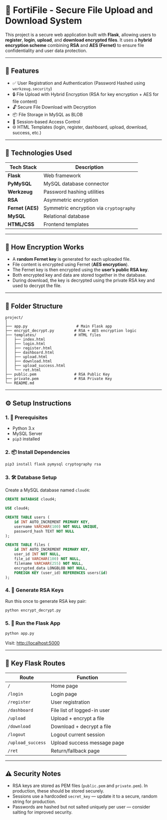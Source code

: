 # 🔐 FortiFile - Secure File Upload and Download System

This project is a secure web application built with **Flask**, allowing users to **register**, **login**, **upload**, and **download encrypted files**. It uses a **hybrid encryption scheme** combining **RSA** and **AES (Fernet)** to ensure file confidentiality and user data protection.

---

## 📁 Features

* ✅ User Registration and Authentication (Password Hashed using `werkzeug.security`)
* 🔒 File Upload with Hybrid Encryption (RSA for key encryption + AES for file content)
* 🔓 Secure File Download with Decryption
* 📦 File Storage in MySQL as BLOB
* 🧾 Session-based Access Control
* 🌐 HTML Templates (login, register, dashboard, upload, download, success, etc.)

---

## 🧰 Technologies Used

| Tech Stack       | Description                             |
| ---------------- | --------------------------------------- |
| **Flask**        | Web framework                           |
| **PyMySQL**      | MySQL database connector                |
| **Werkzeug**     | Password hashing utilities              |
| **RSA**          | Asymmetric encryption                   |
| **Fernet (AES)** | Symmetric encryption via `cryptography` |
| **MySQL**        | Relational database                     |
| **HTML/CSS**     | Frontend templates                      |

---

## 🔐 How Encryption Works

* A **random Fernet key** is generated for each uploaded file.
* File content is encrypted using Fernet (**AES encryption**).
* The Fernet key is then encrypted using the **user’s public RSA key**.
* Both encrypted key and data are stored together in the database.
* During download, the key is decrypted using the private RSA key and used to decrypt the file.

---

## 🧪 Folder Structure

```
project/
│
├── app.py                      # Main Flask app
├── encrypt_decrypt.py         # RSA + AES encryption logic
├── templates/                 # HTML files
│   ├── index.html
│   ├── login.html
│   ├── register.html
│   ├── dashboard.html
│   ├── upload.html
│   ├── download.html
│   ├── upload_success.html
│   └── ret.html
├── public.pem                 # RSA Public Key
├── private.pem                # RSA Private Key
└── README.md
```

---

## ⚙️ Setup Instructions

### 1. 🔧 Prerequisites

* Python 3.x
* MySQL Server
* `pip3` installed

### 2. 📦 Install Dependencies

```bash
pip3 install flask pymysql cryptography rsa
```

### 3. 🛠️ Database Setup

Create a MySQL database named `cloud4`:

```sql
CREATE DATABASE cloud4;

USE cloud4;

CREATE TABLE users (
    id INT AUTO_INCREMENT PRIMARY KEY,
    username VARCHAR(100) NOT NULL UNIQUE,
    password_hash TEXT NOT NULL
);

CREATE TABLE files (
    id INT AUTO_INCREMENT PRIMARY KEY,
    user_id INT NOT NULL,
    file_id VARCHAR(100) NOT NULL,
    filename VARCHAR(255) NOT NULL,
    encrypted_data LONGBLOB NOT NULL,
    FOREIGN KEY (user_id) REFERENCES users(id)
);
```

### 4. 🔑 Generate RSA Keys

Run this once to generate RSA key pair:

```bash
python encrypt_decrypt.py
```

### 5. 🚀 Run the Flask App

```bash
python app.py
```

Visit: [http://localhost:5000](http://localhost:5000)

---

## 🧩 Key Flask Routes

| Route             | Function                    |
| ----------------- | --------------------------- |
| `/`               | Home page                   |
| `/login`          | Login page                  |
| `/register`       | User registration           |
| `/dashboard`      | File list of logged-in user |
| `/upload`         | Upload + encrypt a file     |
| `/download`       | Download + decrypt a file   |
| `/logout`         | Logout current session      |
| `/upload_success` | Upload success message page |
| `/ret`            | Return/fallback page        |

---

## ⚠️ Security Notes

* RSA keys are stored as PEM files (`public.pem` and `private.pem`). In production, these should be stored securely.
* Sessions use a hardcoded `secret_key` — update it to a secure, random string for production.
* Passwords are hashed but not salted uniquely per user — consider salting for improved security.
